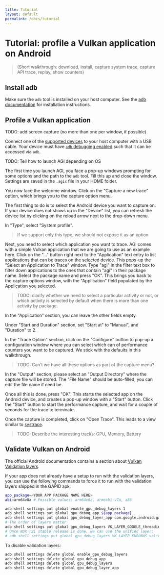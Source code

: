 ```yaml
---
title: Tutorial
layout: default
permalink: /docs/tutorial
---
```


# Tutorial: profile a Vulkan application on Android

> (Short walkthrough: download, install, capture system trace, capture API
> trace, replay, show counters)

## Install adb

Make sure the `adb` tool is installed on your host computer. See the
[adb documentation](https://developer.android.com/studio/command-line/adb) for
installation instructions.

## Profile a Vulkan application

TODO: add screen capture (no more than one per window, if possible)

Connect one of the
[supported devices](/vr/gapid/g3doc/newdoc/requirements.md#supported-android-devices)
to your host computer with a USB cable. Your device must have
[`adb` debugging enabled](https://developer.android.com/studio/command-line/adb#Enabling)
such that it can be accessed via `adb`.

TODO: Tell how to launch AGI depending on OS

The first time you launch AGI, you face a pop-up windows prompting for some
options and the path to the `adb` tool. Fill this up and close the window.
Settings are saved in the `.agic` file in your HOME folder.

You now face the welcome window. Click on the "Capture a new trace" option,
which brings you to the capture option menu.

The first thing to do is to select the Android device you want to capture on. If
your device does not shows up in the "Device" list, you can refresh the device
list by clicking on the reload arrow next to the drop-down menu.

In "Type", select "System profile".

> If we support only this type, we should not expose it as an option

Next, you need to select which application you want to trace. AGI comes with a
simple Vulkan application that we are going to use as an example here. Click on
the "..." button right next to the "Application" text entry to list applications
that can be traces on the selected device. This pops-up the "Select an
Application to Trace" window. Type "agi" in the filter text box to filter down
applications to the ones that contain "agi" in their package name. Select the
package name and press "OK". This brings you back to the capture options window,
with the "Application" field populated by the Application you selected.

> TODO: clarify whether we need to select a particular activity or not, or which
> activity is selected by default when there is more than one activity by
> package.

In the "Application" section, you can leave the other fields empty.

Under "Start and Duration" section, set "Start at" to "Manual", and "Duration"
to 2.

In the "Trace Option" section, click on the "Configure" button to pop-up a
configuration window where you can select which can of performance counters you
want to be captured. We stick with the defaults in this walkthrough.

> TODO: Can't we have all these options as part of the capture menu?

In the "Output" section, please select an "Output Directory" where the capture
file will be stored. The "File Name" should be auto-filled, you can edit the
file name if need be.

Once all this is done, press "OK". This starts the selected app on the Android
device, and creates a pop-up window with a "Start" button. Click the "Start"
button to start the performance capture, and wait for a couple of seconds for
the trace to terminate.

Once the capture is completed, click on "Open Trace". This leads to a view
similar to [systrace](https://developer.android.com/studio/profile/systrace).

> TODO: Describe the interesting tracks: GPU, Memory, Battery

## Validate Vulkan on Android

The official Android documentation contains a section about
[Vulkan Validation layers](https://developer.android.com/ndk/guides/graphics/validation-layer).

If your app does not already have a setup to run with the validation layers, you
can use the following commands to force it to run with the validation layers
shipped in the GAPID apk:

```sh
app_package=<YOUR APP PACKAGE NAME HERE>
abi=arm64v8a # Possible values: arm64v8a, armeabi-v7a, x86

adb shell settings put global enable_gpu_debug_layers 1
adb shell settings put global gpu_debug_app ${app_package}
adb shell settings put global gpu_debug_layer_app com.google.android.gapid.${abi}
# The order of layers matter
adb shell settings put global gpu_debug_layers VK_LAYER_GOOGLE_threading:VK_LAYER_LUNARG_parameter_validation:VK_LAYER_LUNARG_object_tracker:VK_LAYER_LUNARG_core_validation:VK_LAYER_GOOGLE_unique_objects
# Once NDK r21 stable release is done, we can use the unified layer:
# adb shell settings put global gpu_debug_layers VK_LAYER_KHRONOS_validation
```

To disable validation layers:

```sh
adb shell settings delete global enable_gpu_debug_layers
adb shell settings delete global gpu_debug_app
adb shell settings delete global gpu_debug_layers
adb shell settings delete global gpu_debug_layer_app
```
